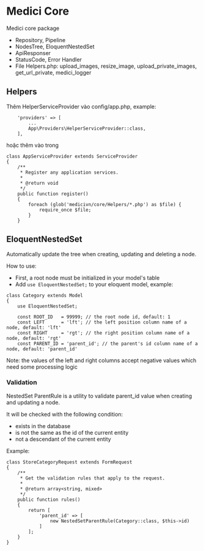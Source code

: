 # Medici Core
Medici core package

- Repository, Pipeline
- NodesTree, EloquentNestedSet
- ApiResponser
- StatusCode, Error Handler
- File Helpers.php: upload_images, resize_image, upload_private_images, get_url_private, medici_logger

## Helpers

Thêm HelperServiceProvider vào config/app.php, example:
```injectablephp
    'providers' => [
        ...
        App\Providers\HelperServiceProvider::class,
    ],
```
hoặc thêm vào trong 
```injectablephp
class AppServiceProvider extends ServiceProvider
{
    /**
     * Register any application services.
     *
     * @return void
     */
    public function register()
    {
        foreach (glob('medicivn/core/Helpers/*.php') as $file) {
            require_once $file;
        }
    }
```

## EloquentNestedSet

Automatically update the tree when creating, updating and deleting a node.

How to use:
- First, a root node must be initialized in your model's table
- Add ```use EloquentNestedSet;``` to your eloquent model, example:

```injectablephp
class Category extends Model
{
    use EloquentNestedSet;

    const ROOT_ID   = 99999; // the root node id, default: 1
    const LEFT      = 'lft'; // the left position column name of a node, default: 'lft'
    const RIGHT     = 'rgt'; // the right position column name of a node, default: 'rgt'
    const PARENT_ID = 'parent_id'; // the parent's id column name of a node, default: 'parent_id'
```

Note: the values of the left and right columns accept negative values which need some processing logic

### Validation

NestedSet ParentRule is a utility to validate parent_id value when creating and updating a node.

It will be checked with the following condition:
- exists in the database
- is not the same as the id of the current entity
- not a descendant of the current entity

Example:

```injectablephp
class StoreCategoryRequest extends FormRequest
{
    /**
     * Get the validation rules that apply to the request.
     *
     * @return array<string, mixed>
     */
    public function rules()
    {
        return [
            'parent_id' => [
                new NestedSetParentRule(Category::class, $this->id)
            ]
        ];
    }
}
```

